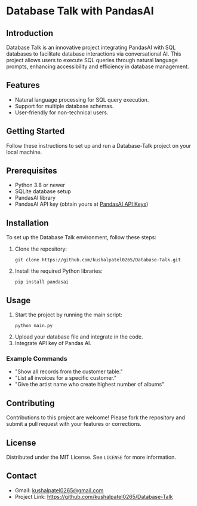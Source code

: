 
# Database Talk with PandasAI

## Introduction
Database Talk is an innovative project integrating PandasAI with SQL databases to facilitate database interactions via conversational AI. This project allows users to execute SQL queries through natural language prompts, enhancing accessibility and efficiency in database management.

## Features
- Natural language processing for SQL query execution.
- Support for multiple database schemas.
- User-friendly for non-technical users.

## Getting Started
Follow these instructions to set up and run a Database-Talk project on your local machine.

## Prerequisites
- Python 3.8 or newer
- SQLite database setup
- PandasAI library
- PandasAI API key (obtain yours at [PandasAI API Keys](https://www.pandabi.ai/admin/api-keys))

## Installation
To set up the Database Talk environment, follow these steps:

1. Clone the repository:
   ```
   git clone https://github.com/kushalpatel0265/Database-Talk.git
   ```
2. Install the required Python libraries:
   ```
   pip install pandasai
   ```

## Usage
1. Start the project by running the main script:
   ```
   python main.py
   ```
2. Upload your database file and integrate in the code.
3. Integrate API key of Pandas AI.

### Example Commands
- "Show all records from the customer table."
- "List all invoices for a specific customer."
- "Give the artist name who create highest number of albums"

## Contributing
Contributions to this project are welcome! Please fork the repository and submit a pull request with your features or corrections.

## License
Distributed under the MIT License. See `LICENSE` for more information.

## Contact
- Gmail: kushalpatel0265@gmail.com
- Project Link: https://github.com/kushalpatel0265/Database-Talk
